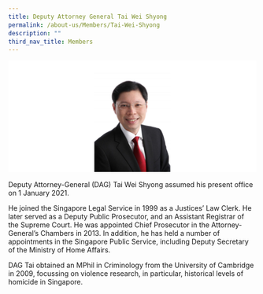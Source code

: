 ```yaml
---
title: Deputy Attorney General Tai Wei Shyong
permalink: /about-us/Members/Tai-Wei-Shyong
description: ""
third_nav_title: Members
---
```



![](/images/Bio%20photos%20resized2/DAG%20Tai.png)

Deputy Attorney-General (DAG) Tai Wei Shyong assumed his present office on 1 January 2021. 

He joined the Singapore Legal Service in 1999 as a Justices’ Law Clerk. He later served as a Deputy Public Prosecutor, and an Assistant Registrar of the Supreme Court. He was appointed Chief Prosecutor in the Attorney-General’s Chambers in 2013. In addition, he has held a number of appointments in the Singapore Public Service, including Deputy Secretary of the Ministry of Home Affairs.

DAG Tai obtained an MPhil in Criminology from the University of Cambridge in 2009, focussing on violence research, in particular, historical levels of homicide in Singapore.